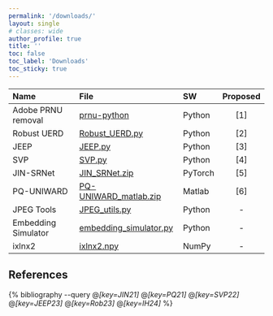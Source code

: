 ```yaml
---
permalink: '/downloads/'
layout: single
# classes: wide
author_profile: true
title: ''
toc: false
toc_label: 'Downloads'
toc_sticky: true
---
```


<!-- See also https://github.com/inukshuk/jekyll-scholar to customize your references -->

<!-- Downloads-->

| Name                | File                                                             | SW      | Proposed |
| :------------------ | :--------------------------------------------------------------- | :------ | :------: |
| Adobe PRNU removal  | [prnu-python](https://github.com/janbutora/prnu-python)          | Python  |   [1]    |
| Robust UERD         | [Robust_UERD.py](/assets/scripts/Robust_UERD.py)                 | Python  |   [2]    |
| JEEP                | [JEEP.py](/assets/scripts/JEEP.py)                               | Python  |   [3]    |
| SVP                 | [SVP.py](/assets/scripts/SVP.py)                                 | Python  |   [4]    |
| JIN-SRNet           | [JIN_SRNet.zip](/assets/scripts/JIN_SRNet.zip)                   | PyTorch |   [5]    |
| PQ-UNIWARD          | [PQ-UNIWARD_matlab.zip](/assets/scripts/PQ-UNIWARD_matlab.zip)   | Matlab  |   [6]    |
| JPEG Tools          | [JPEG_utils.py](/assets/scripts/JPEG_utils.py)                   | Python  |    -     |
| Embedding Simulator | [embedding_simulator.py](/assets/scripts/embedding_simulator.py) | Python  |    -     |
| ixlnx2              | [ixlnx2.npy](/assets/scripts/ixlnx2.npy)                         | NumPy   |    -     |

## References

{% bibliography --query @*[key=JIN21]* @*[key=PQ21]* @*[key=SVP22]* @*[key=JEEP23]* @*[key=Rob23]* @*[key=IH24]* %}

